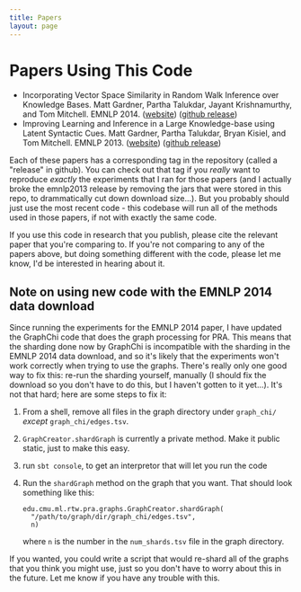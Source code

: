 ```yaml
---
title: Papers
layout: page
---
```

# Papers Using This Code

* Incorporating Vector Space Similarity in Random Walk Inference over Knowledge Bases.  Matt
  Gardner, Partha Talukdar, Jayant Krishnamurthy, and Tom Mitchell.  EMNLP 2014.
  ([website](http://rtw.ml.cmu.edu/emnlp2014_vector_space_pra))
  ([github release](https://github.com/matt-gardner/pra/releases/tag/emnlp2014))
* Improving Learning and Inference in a Large Knowledge-base using Latent Syntactic Cues.  Matt
  Gardner, Partha Talukdar, Bryan Kisiel, and Tom Mitchell.  EMNLP 2013.
  ([website](http://rtw.ml.cmu.edu/emnlp2013_pra))
  ([github release](https://github.com/matt-gardner/pra/releases/tag/emnlp2013))

Each of these papers has a corresponding tag in the repository (called a "release" in github).  You
can check out that tag if you _really_ want to reproduce _exactly_ the experiments that I ran for
those papers (and I actually broke the emnlp2013 release by removing the jars that were stored in
this repo, to drammatically cut down download size...).  But you probably should just use the most
recent code - this codebase will run all of the methods used in those papers, if not with exactly
the same code.

If you use this code in research that you publish, please cite the relevant paper that you're
comparing to.  If you're not comparing to any of the papers above, but doing something different
with the code, please let me know, I'd be interested in hearing about it.

## Note on using new code with the EMNLP 2014 data download

Since running the experiments for the EMNLP 2014 paper, I have updated the GraphChi code that does
the graph processing for PRA.  This means that the sharding done now by GraphChi is incompatible
with the sharding in the EMNLP 2014 data download, and so it's likely that the experiments won't
work correctly when trying to use the graphs.  There's really only one good way to fix this:
re-run the sharding yourself, manually (I should fix the download so you don't have to do this,
but I haven't gotten to it yet...).  It's not that hard; here are some steps to fix it:

1. From a shell, remove all files in the graph directory under `graph_chi/` _except_
   `graph_chi/edges.tsv`.

2. `GraphCreator.shardGraph` is currently a private method.  Make it public static, just to make
   this easy.

3. run `sbt console`, to get an interpretor that will let you run the code

4. Run the `shardGraph` method on the graph that you want.  That should look something like this:

       edu.cmu.ml.rtw.pra.graphs.GraphCreator.shardGraph(
         "/path/to/graph/dir/graph_chi/edges.tsv",
         n)

   where `n` is the number in the `num_shards.tsv` file in the graph directory.

If you wanted, you could write a script that would re-shard all of the graphs that you think you
might use, just so you don't have to worry about this in the future.  Let me know if you have any
trouble with this.
